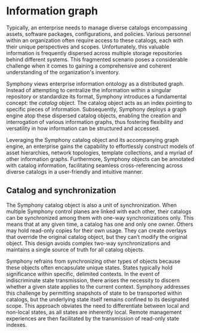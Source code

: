 # Information graph

Typically, an enterprise needs to manage diverse catalogs encompassing assets, software packages, configurations, and policies. Various personnel within an organization often require access to these catalogs, each with their unique perspectives and scopes. Unfortunately, this valuable information is frequently dispersed across multiple storage repositories behind different systems. This fragmented scenario poses a considerable challenge when it comes to gaining a comprehensive and coherent understanding of the organization's inventory.

Symphony views enterprise information ontology as a distributed graph. Instead of attempting to centralize the information within a singular repository or standardize its format, Symphony introduces a fundamental concept: the *catalog* object. The catalog object acts as an index pointing to specific pieces of information. Subsequently, Symphony deploys a graph engine atop these dispersed catalog objects, enabling the creation and interrogation of various information graphs, thus fostering flexibility and versatility in how information can be structured and accessed.

Leveraging the Symphony catalog object and its accompanying graph engine, an enterprise gains the capability to effortlessly construct models of asset hierarchies, network topologies, template collections, and a myriad of other information graphs. Furthermore, Symphony objects can be annotated with catalog information, facilitating seamless cross-referencing across diverse catalogs in a user-friendly and intuitive manner.

## Catalog and synchronization

The Symphony catalog object is also a unit of synchronization. When multiple Symphony control planes are linked with each other, their catalogs can be synchronized among them with one-way synchronizations only. This means that at any given time, a catalog has one and only one owner. Others may hold read-only copies for their own usage. They can create overlays that override the original catalog object, but they can’t modify the original object. This design avoids complex two-way synchronizations and maintains a single source of truth for all catalog objects.

Symphony refrains from synchronizing other types of objects because these objects often encapsulate unique states. States typically hold significance within specific, delimited contexts. In the event of indiscriminate state transmission, there arises the necessity to discern whether a given state applies to the current context. Symphony addresses this challenge by permitting snapshots of state to be transported within catalogs, but the underlying state itself remains confined to its designated scope. This approach obviates the need to differentiate between local and non-local states, as all states are inherently local. Remote management experiences are then facilitated by the transmission of read-only state indexes.